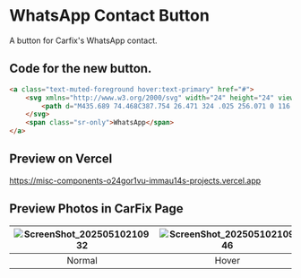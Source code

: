 # WhatsApp Contact Button

A button for Carfix's WhatsApp contact.

## Code for the new button.

```html
<a class="text-muted-foreground hover:text-primary" href="#">
	<svg xmlns="http://www.w3.org/2000/svg" width="24" height="24" viewBox="0 0 510 512.459" fill="currentColor" class="h-5 w-5" shape-rendering="geometricPrecision" text-rendering="geometricPrecision" image-rendering="optimizeQuality" fill-rule="evenodd" clip-rule="evenodd">
		<path d="M435.689 74.468C387.754 26.471 324 .025 256.071 0 116.098 0 2.18 113.906 2.131 253.916c-.024 44.758 11.677 88.445 33.898 126.946L0 512.459l134.617-35.311c37.087 20.238 78.85 30.891 121.345 30.903h.109c139.949 0 253.88-113.917 253.928-253.928.024-67.855-26.361-131.645-74.31-179.643v-.012zm-179.618 390.7h-.085c-37.868-.011-75.016-10.192-107.428-29.417l-7.707-4.577-79.886 20.953 21.32-77.889-5.017-7.987c-21.125-33.605-32.29-72.447-32.266-112.322.049-116.366 94.729-211.046 211.155-211.046 56.373.025 109.364 22.003 149.214 61.903 39.853 39.888 61.781 92.927 61.757 149.313-.05 116.377-94.728 211.058-211.057 211.058v.011zm115.768-158.067c-6.344-3.178-37.537-18.52-43.358-20.639-5.82-2.119-10.044-3.177-14.27 3.178-4.225 6.357-16.388 20.651-20.09 24.875-3.702 4.238-7.403 4.762-13.747 1.583-6.343-3.178-26.787-9.874-51.029-31.487-18.86-16.827-31.597-37.598-35.297-43.955-3.702-6.355-.39-9.789 2.775-12.943 2.849-2.848 6.344-7.414 9.522-11.116s4.225-6.355 6.343-10.581c2.12-4.238 1.06-7.937-.522-11.117-1.584-3.177-14.271-34.409-19.568-47.108-5.151-12.37-10.385-10.69-14.269-10.897-3.703-.183-7.927-.219-12.164-.219s-11.105 1.582-16.925 7.939c-5.82 6.354-22.209 21.709-22.209 52.927 0 31.22 22.733 61.405 25.911 65.642 3.177 4.237 44.745 68.318 108.389 95.812 15.135 6.538 26.957 10.446 36.175 13.368 15.196 4.834 29.027 4.153 39.96 2.52 12.19-1.825 37.54-15.353 42.824-30.172 5.283-14.818 5.283-27.529 3.701-30.172-1.582-2.641-5.819-4.237-12.163-7.414l.011-.024z"/>
	</svg>
	<span class="sr-only">WhatsApp</span>
</a>
```
## Preview on Vercel
https://misc-components-o24gor1vu-immau14s-projects.vercel.app

## Preview Photos in CarFix Page

|![ScreenShot_20250510210932](https://github.com/user-attachments/assets/49ca9e67-529e-419a-ad3c-ab718187bd8d)|![ScreenShot_20250510210946](https://github.com/user-attachments/assets/59666a05-e95f-42ad-9cab-26861455ab2d)|
|:-:|:-:|
|Normal|Hover|
